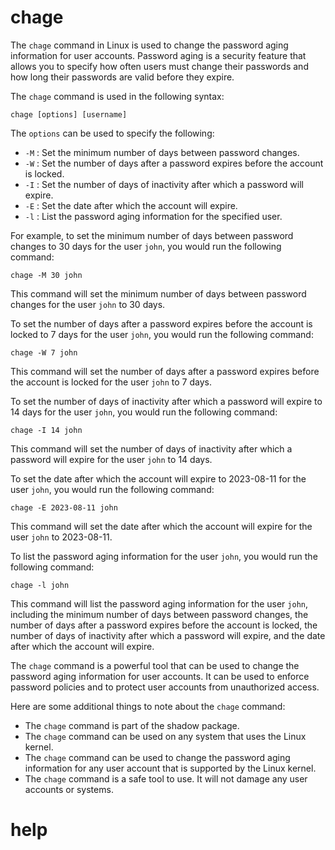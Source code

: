 # chage

The `chage` command in Linux is used to change the password aging information for user accounts. Password aging is a security feature that allows you to specify how often users must change their passwords and how long their passwords are valid before they expire.

The `chage` command is used in the following syntax:

```
chage [options] [username]
```

The `options` can be used to specify the following:

* `-M` : Set the minimum number of days between password changes.
* `-W` : Set the number of days after a password expires before the account is locked.
* `-I` : Set the number of days of inactivity after which a password will expire.
* `-E` : Set the date after which the account will expire.
* `-l` : List the password aging information for the specified user.

For example, to set the minimum number of days between password changes to 30 days for the user `john`, you would run the following command:

```
chage -M 30 john
```

This command will set the minimum number of days between password changes for the user `john` to 30 days.

To set the number of days after a password expires before the account is locked to 7 days for the user `john`, you would run the following command:

```
chage -W 7 john
```

This command will set the number of days after a password expires before the account is locked for the user `john` to 7 days.

To set the number of days of inactivity after which a password will expire to 14 days for the user `john`, you would run the following command:

```
chage -I 14 john
```

This command will set the number of days of inactivity after which a password will expire for the user `john` to 14 days.

To set the date after which the account will expire to 2023-08-11 for the user `john`, you would run the following command:

```
chage -E 2023-08-11 john
```

This command will set the date after which the account will expire for the user `john` to 2023-08-11.

To list the password aging information for the user `john`, you would run the following command:

```
chage -l john
```

This command will list the password aging information for the user `john`, including the minimum number of days between password changes, the number of days after a password expires before the account is locked, the number of days of inactivity after which a password will expire, and the date after which the account will expire.

The `chage` command is a powerful tool that can be used to change the password aging information for user accounts. It can be used to enforce password policies and to protect user accounts from unauthorized access.

Here are some additional things to note about the `chage` command:

* The `chage` command is part of the shadow package.
* The `chage` command can be used on any system that uses the Linux kernel.
* The `chage` command can be used to change the password aging information for any user account that is supported by the Linux kernel.
* The `chage` command is a safe tool to use. It will not damage any user accounts or systems.




# help 

```

```
